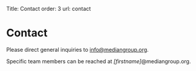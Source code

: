 Title: Contact
order: 3
url: contact

Contact
=======

Please direct general inquiries to <info@mediangroup.org>.

Specific team members can be reached at *[firstname]*@mediangroup.org. 
